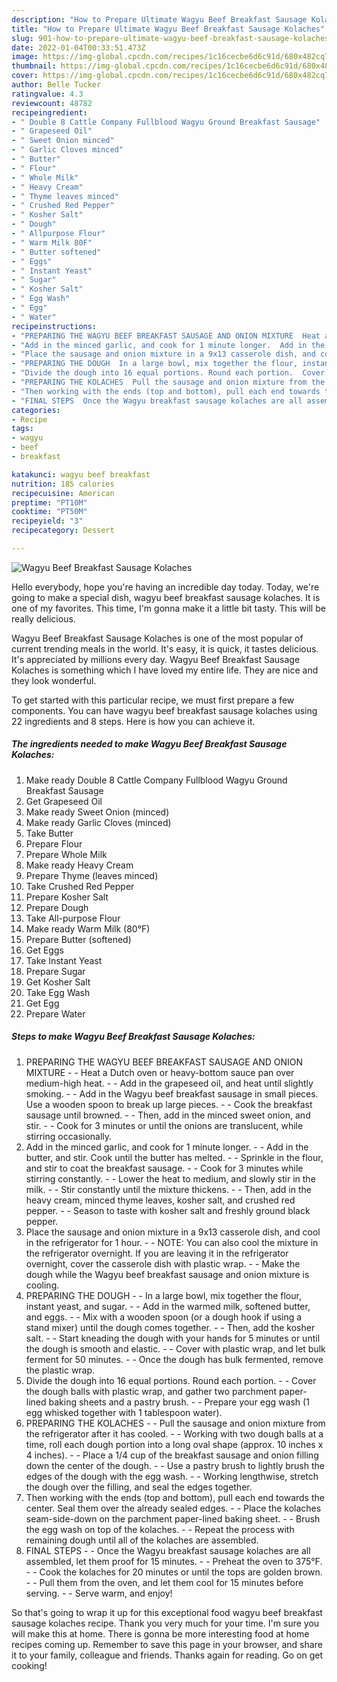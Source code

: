```yaml
---
description: "How to Prepare Ultimate Wagyu Beef Breakfast Sausage Kolaches"
title: "How to Prepare Ultimate Wagyu Beef Breakfast Sausage Kolaches"
slug: 901-how-to-prepare-ultimate-wagyu-beef-breakfast-sausage-kolaches
date: 2022-01-04T00:33:51.473Z
image: https://img-global.cpcdn.com/recipes/1c16cecbe6d6c91d/680x482cq70/wagyu-beef-breakfast-sausage-kolaches-recipe-main-photo.jpg
thumbnail: https://img-global.cpcdn.com/recipes/1c16cecbe6d6c91d/680x482cq70/wagyu-beef-breakfast-sausage-kolaches-recipe-main-photo.jpg
cover: https://img-global.cpcdn.com/recipes/1c16cecbe6d6c91d/680x482cq70/wagyu-beef-breakfast-sausage-kolaches-recipe-main-photo.jpg
author: Belle Tucker
ratingvalue: 4.3
reviewcount: 48782
recipeingredient:
- " Double 8 Cattle Company Fullblood Wagyu Ground Breakfast Sausage"
- " Grapeseed Oil"
- " Sweet Onion minced"
- " Garlic Cloves minced"
- " Butter"
- " Flour"
- " Whole Milk"
- " Heavy Cream"
- " Thyme leaves minced"
- " Crushed Red Pepper"
- " Kosher Salt"
- " Dough"
- " Allpurpose Flour"
- " Warm Milk 80F"
- " Butter softened"
- " Eggs"
- " Instant Yeast"
- " Sugar"
- " Kosher Salt"
- " Egg Wash"
- " Egg"
- " Water"
recipeinstructions:
- "PREPARING THE WAGYU BEEF BREAKFAST SAUSAGE AND ONION MIXTURE  Heat a Dutch oven or heavy-bottom sauce pan over medium-high heat.  Add in the grapeseed oil, and heat until slightly smoking.  Add in the Wagyu beef breakfast sausage in small pieces. Use a wooden spoon to break up large pieces.  Cook the breakfast sausage until browned.  Then, add in the minced sweet onion, and stir.  Cook for 3 minutes or until the onions are translucent, while stirring occasionally."
- "Add in the minced garlic, and cook for 1 minute longer.  Add in the butter, and stir. Cook until the butter has melted.  Sprinkle in the flour, and stir to coat the breakfast sausage.  Cook for 3 minutes while stirring constantly.  Lower the heat to medium, and slowly stir in the milk.  Stir constantly until the mixture thickens.  Then, add in the heavy cream, minced thyme leaves, kosher salt, and crushed red pepper.  Season to taste with kosher salt and freshly ground black pepper."
- "Place the sausage and onion mixture in a 9x13 casserole dish, and cool in the refrigerator for 1 hour.  NOTE: You can also cool the mixture in the refrigerator overnight. If you are leaving it in the refrigerator overnight, cover the casserole dish with plastic wrap.  Make the dough while the Wagyu beef breakfast sausage and onion mixture is cooling."
- "PREPARING THE DOUGH  In a large bowl, mix together the flour, instant yeast, and sugar.  Add in the warmed milk, softened butter, and eggs.  Mix with a wooden spoon (or a dough hook if using a stand mixer) until the dough comes together.  Then, add the kosher salt.  Start kneading the dough with your hands for 5 minutes or until the dough is smooth and elastic.  Cover with plastic wrap, and let bulk ferment for 50 minutes.  Once the dough has bulk fermented, remove the plastic wrap."
- "Divide the dough into 16 equal portions. Round each portion.  Cover the dough balls with plastic wrap, and gather two parchment paper-lined baking sheets and a pastry brush.  Prepare your egg wash (1 egg whisked together with 1 tablespoon water)."
- "PREPARING THE KOLACHES  Pull the sausage and onion mixture from the refrigerator after it has cooled.  Working with two dough balls at a time, roll each dough portion into a long oval shape (approx. 10 inches x 4 inches).  Place a 1/4 cup of the breakfast sausage and onion filling down the center of the dough.  Use a pastry brush to lightly brush the edges of the dough with the egg wash.  Working lengthwise, stretch the dough over the filling, and seal the edges together."
- "Then working with the ends (top and bottom), pull each end towards the center. Seal them over the already sealed edges.  Place the kolaches seam-side-down on the parchment paper-lined baking sheet.  Brush the egg wash on top of the kolaches.  Repeat the process with remaining dough until all of the kolaches are assembled."
- "FINAL STEPS  Once the Wagyu breakfast sausage kolaches are all assembled, let them proof for 15 minutes.  Preheat the oven to 375°F.  Cook the kolaches for 20 minutes or until the tops are golden brown.  Pull them from the oven, and let them cool for 15 minutes before serving.  Serve warm, and enjoy!"
categories:
- Recipe
tags:
- wagyu
- beef
- breakfast

katakunci: wagyu beef breakfast 
nutrition: 185 calories
recipecuisine: American
preptime: "PT10M"
cooktime: "PT50M"
recipeyield: "3"
recipecategory: Dessert

---
```



![Wagyu Beef Breakfast Sausage Kolaches](https://img-global.cpcdn.com/recipes/1c16cecbe6d6c91d/680x482cq70/wagyu-beef-breakfast-sausage-kolaches-recipe-main-photo.jpg)

Hello everybody, hope you're having an incredible day today. Today, we're going to make a special dish, wagyu beef breakfast sausage kolaches. It is one of my favorites. This time, I'm gonna make it a little bit tasty. This will be really delicious.

Wagyu Beef Breakfast Sausage Kolaches is one of the most popular of current trending meals in the world. It's easy, it is quick, it tastes delicious. It's appreciated by millions every day. Wagyu Beef Breakfast Sausage Kolaches is something which I have loved my entire life. They are nice and they look wonderful.




To get started with this particular recipe, we must first prepare a few components. You can have wagyu beef breakfast sausage kolaches using 22 ingredients and 8 steps. Here is how you can achieve it.

<!--inarticleads1-->

##### The ingredients needed to make Wagyu Beef Breakfast Sausage Kolaches:

1. Make ready  Double 8 Cattle Company Fullblood Wagyu Ground Breakfast Sausage
1. Get  Grapeseed Oil
1. Make ready  Sweet Onion (minced)
1. Make ready  Garlic Cloves (minced)
1. Take  Butter
1. Prepare  Flour
1. Prepare  Whole Milk
1. Make ready  Heavy Cream
1. Prepare  Thyme (leaves minced)
1. Take  Crushed Red Pepper
1. Prepare  Kosher Salt
1. Prepare  Dough
1. Take  All-purpose Flour
1. Make ready  Warm Milk (80°F)
1. Prepare  Butter (softened)
1. Get  Eggs
1. Take  Instant Yeast
1. Prepare  Sugar
1. Get  Kosher Salt
1. Take  Egg Wash
1. Get  Egg
1. Prepare  Water




<!--inarticleads2-->

##### Steps to make Wagyu Beef Breakfast Sausage Kolaches:

1. PREPARING THE WAGYU BEEF BREAKFAST SAUSAGE AND ONION MIXTURE -  - Heat a Dutch oven or heavy-bottom sauce pan over medium-high heat. -  - Add in the grapeseed oil, and heat until slightly smoking. -  - Add in the Wagyu beef breakfast sausage in small pieces. Use a wooden spoon to break up large pieces. -  - Cook the breakfast sausage until browned. -  - Then, add in the minced sweet onion, and stir. -  - Cook for 3 minutes or until the onions are translucent, while stirring occasionally.
1. Add in the minced garlic, and cook for 1 minute longer. -  - Add in the butter, and stir. Cook until the butter has melted. -  - Sprinkle in the flour, and stir to coat the breakfast sausage. -  - Cook for 3 minutes while stirring constantly. -  - Lower the heat to medium, and slowly stir in the milk. -  - Stir constantly until the mixture thickens. -  - Then, add in the heavy cream, minced thyme leaves, kosher salt, and crushed red pepper. -  - Season to taste with kosher salt and freshly ground black pepper.
1. Place the sausage and onion mixture in a 9x13 casserole dish, and cool in the refrigerator for 1 hour. -  - NOTE: You can also cool the mixture in the refrigerator overnight. If you are leaving it in the refrigerator overnight, cover the casserole dish with plastic wrap. -  - Make the dough while the Wagyu beef breakfast sausage and onion mixture is cooling.
1. PREPARING THE DOUGH -  - In a large bowl, mix together the flour, instant yeast, and sugar. -  - Add in the warmed milk, softened butter, and eggs. -  - Mix with a wooden spoon (or a dough hook if using a stand mixer) until the dough comes together. -  - Then, add the kosher salt. -  - Start kneading the dough with your hands for 5 minutes or until the dough is smooth and elastic. -  - Cover with plastic wrap, and let bulk ferment for 50 minutes. -  - Once the dough has bulk fermented, remove the plastic wrap.
1. Divide the dough into 16 equal portions. Round each portion. -  - Cover the dough balls with plastic wrap, and gather two parchment paper-lined baking sheets and a pastry brush. -  - Prepare your egg wash (1 egg whisked together with 1 tablespoon water).
1. PREPARING THE KOLACHES -  - Pull the sausage and onion mixture from the refrigerator after it has cooled. -  - Working with two dough balls at a time, roll each dough portion into a long oval shape (approx. 10 inches x 4 inches). -  - Place a 1/4 cup of the breakfast sausage and onion filling down the center of the dough. -  - Use a pastry brush to lightly brush the edges of the dough with the egg wash. -  - Working lengthwise, stretch the dough over the filling, and seal the edges together.
1. Then working with the ends (top and bottom), pull each end towards the center. Seal them over the already sealed edges. -  - Place the kolaches seam-side-down on the parchment paper-lined baking sheet. -  - Brush the egg wash on top of the kolaches. -  - Repeat the process with remaining dough until all of the kolaches are assembled.
1. FINAL STEPS -  - Once the Wagyu breakfast sausage kolaches are all assembled, let them proof for 15 minutes. -  - Preheat the oven to 375°F. -  - Cook the kolaches for 20 minutes or until the tops are golden brown. -  - Pull them from the oven, and let them cool for 15 minutes before serving. -  - Serve warm, and enjoy!




So that's going to wrap it up for this exceptional food wagyu beef breakfast sausage kolaches recipe. Thank you very much for your time. I'm sure you will make this at home. There is gonna be more interesting food at home recipes coming up. Remember to save this page in your browser, and share it to your family, colleague and friends. Thanks again for reading. Go on get cooking!
